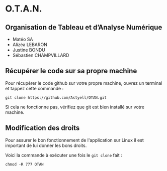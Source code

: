 # O.T.A.N.
## Organisation de Tableau et d’Analyse Numérique

- Matéo SA
- Alizéa LEBARON
- Justine BONDU
- Sébastien CHAMPVILLARD

## Récupérer le code sur sa propre machine

Pour récupérer le code github sur votre propre machine, ouvrez un terminal et tappez cette commande :

`git clone https://github.com/Astyell/OTAN.git`

Si cela ne fonctionne pas, vérifiez que git est bien installé sur votre machine.

## Modification des droits

Pour assurer le bon fonctionnement de l'application sur Linux il est important de lui donner les bons droits.

Voici la commande à exécuter une fois le `git clone` fait :

`chmod -R 777 OTAN`

